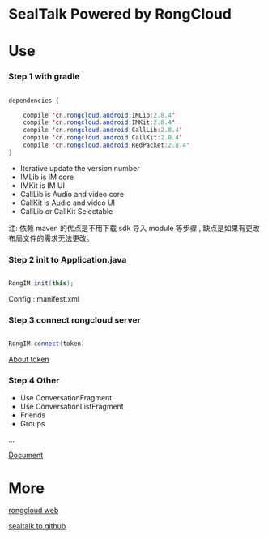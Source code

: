# SealTalk Powered by RongCloud


# Use

### Step 1 with gradle 

```Java

dependencies {

    compile 'cn.rongcloud.android:IMLib:2.8.4'
    compile 'cn.rongcloud.android:IMKit:2.8.4'
    compile 'cn.rongcloud.android:CallLib:2.8.4'
    compile 'cn.rongcloud.android:CallKit:2.8.4'
    compile 'cn.rongcloud.android:RedPacket:2.8.4'
}

```

- Iterative update the version number
- IMLib is IM core
- IMKit is IM UI
- CallLib is Audio and video core
- CallKit is Audio and video UI
- CallLib or CallKit Selectable

注: 依赖 maven 的优点是不用下载 sdk 导入 module 等步骤 , 缺点是如果有更改布局文件的需求无法更改。

### Step 2 init to Application.java

```Java

RongIM.init(this);

```

Config : manifest.xml

### Step 3 connect rongcloud server

```Java

RongIM.connect(token)

```

[About token](http://www.rongcloud.cn/docs/index.html)

### Step 4 Other

- Use ConversationFragment
- Use ConversationListFragment
- Friends
- Groups

...

[Document](http://www.rongcloud.cn/docs/android.html)


# More

[rongcloud web](http://rongcloud.cn/)

[sealtalk to github](https://github.com/sealtalk/sealtalk-android)


